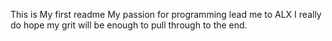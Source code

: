 This is My first readme
My passion for programming lead me to ALX
I really do hope my grit will be enough to pull through to the end.
